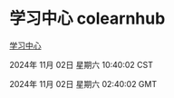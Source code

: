 # 学习中心 colearnhub
[学习中心](http://219.139.197.74:56308/colearnhub/)

2024年 11月 02日 星期六 10:40:02 CST

2024年 11月 02日 星期六 02:40:02 GMT
